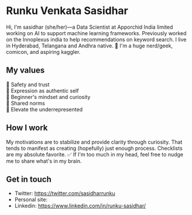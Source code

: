 # Runku Venkata Sasidhar
Hi, I'm sasidhar (she/her)—a Data Scientist at Apporchid India limited working on AI to support machine learning frameworks. Previously worked on the Innoplexus india to help recommendations on keyword search. I live in Hyderabad, Telangana and Andhra native. 🙌 I'm a huge nerd/geek, comicon, and aspiring kaggler.

## My values
💖 Safety and trust<br>
🌟 Expression as authentic self<br>
🍏 Beginner's mindset and curiosity<br>
🙌 Shared norms<br>
🚀 Elevate the underrepresented

## How I work
My motivations are to stabilize and provide clarity through curiosity. That tends to manifest as creating (hopefully) just enough process. Checklists are my absolute favorite. ✅ If I'm too much in my head, feel free to nudge me to share what's in my brain. 

## Get in touch
- Twitter: https://twitter.com/sasidharrunku
- Personal site: 
- Linkedin: https://www.linkedin.com/in/runku-sasidhar/

